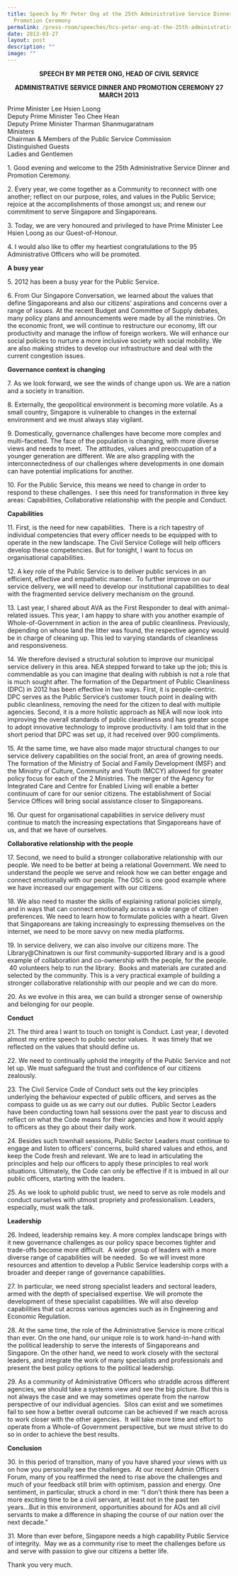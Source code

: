 ```yaml
---
title: Speech by Mr Peter Ong at the 25th Administrative Service Dinner and
  Promotion Ceremony
permalink: /press-room/speeches/hcs-peter-ong-at-the-25th-administrative-service-dinner-and-promotion-ceremony/
date: 2013-03-27
layout: post
description: ""
image: ""
---
```

<div style="text-align:center"><strong>
SPEECH BY MR PETER ONG, HEAD OF CIVIL SERVICE <br>
	
ADMINISTRATIVE SERVICE DINNER AND PROMOTION CEREMONY
27 MARCH 2013
</strong></div>

Prime Minister Lee Hsien Loong  
Deputy Prime Minister Teo Chee Hean  
Deputy Prime Minister Tharman Shanmugaratnam  
Ministers  
Chairman &amp; Members of the Public Service Commission  
Distinguished Guests  
Ladies and Gentlemen

1\. Good evening and welcome to the 25th Administrative Service Dinner and Promotion Ceremony.

2\. Every year, we come together as a Community to reconnect with one another; reflect on our purpose, roles, and values in the Public Service; rejoice at the accomplishments of those amongst us; and renew our commitment to serve Singapore and Singaporeans.

3\. Today, we are very honoured and privileged to have Prime Minister Lee Hsien Loong as our Guest-of-Honour.

4\. I would also like to offer my heartiest congratulations to the 95 Administrative Officers who will be promoted.&nbsp; &nbsp;

**A busy year**

5\. 2012 has been a busy year for the Public Service.

6\. From Our Singapore Conversation, we learned about the values that define Singaporeans and also our citizens’ aspirations and concerns over a range of issues. At the recent Budget and Committee of Supply debates, many policy plans and announcements were made by all the ministries. On the economic front, we will continue to restructure our economy, lift our productivity and manage the inflow of foreign workers. We will enhance our social policies to nurture a more inclusive society with social mobility. We are also making strides to develop our infrastructure and deal with the current congestion issues.

**Governance context is changing**

7\. As we look forward, we see the winds of change upon us. We are a nation and a society in transition.

8\. Externally, the geopolitical environment is becoming more volatile. As a small country, Singapore is vulnerable to changes in the external environment and we must always stay vigilant.

9\. Domestically, governance challenges have become more complex and multi-faceted. The face of the population is changing, with more diverse views and needs to meet.&nbsp; The attitudes, values and preoccupation of a younger generation are different. We are also grappling with the interconnectedness of our challenges where developments in one domain can have potential implications for another.

10\. For the Public Service, this means we need to change in order to respond to these challenges.&nbsp; I see this need for transformation in three key areas: Capabilities, Collaborative relationship with the people and Conduct.

**Capabilities**

11\. First, is the need for new capabilities.&nbsp; There is a rich tapestry of individual competencies that every officer needs to be equipped with to operate in the new landscape. The Civil Service College will help officers develop these competencies. But for tonight, I want to focus on organisational capabilities.&nbsp;

12\. A key role of the Public Service is to deliver public services in an efficient, effective and empathetic manner.&nbsp; To further improve on our service delivery, we will need to develop our institutional capabilities to deal with the fragmented service delivery mechanism on the ground. &nbsp;

13\. Last year, I shared about AVA as the First Responder to deal with animal-related issues. This year, I am happy to share with you another example of Whole-of-Government in action in the area of public cleanliness. Previously, depending on whose land the litter was found, the respective agency would be in charge of cleaning up. This led to varying standards of cleanliness and responsiveness.

14\. We therefore devised a structural solution to improve our municipal service delivery in this area. NEA stepped forward to take up the job; this is commendable as you can imagine that dealing with rubbish is not a role that is much sought after. The formation of the Department of Public Cleanliness (DPC) in 2012 has been effective in two ways. First, it is people-centric.&nbsp; DPC serves as the Public Service’s customer touch point in dealing with public cleanliness, removing the need for the citizen to deal with multiple agencies. Second, it is a more holistic approach as NEA will now look into improving the overall standards of public cleanliness and has greater scope to adopt innovative technology to improve productivity. I am told that in the short period that DPC was set up, it had received over 900 compliments.&nbsp;

15\. At the same time, we have also made major structural changes to our service delivery capabilities on the social front, an area of growing needs. The formation of the Ministry of Social and Family Development (MSF) and the Ministry of Culture, Community and Youth (MCCY) allowed for greater policy focus for each of the 2 Ministries. The merger of the Agency for Integrated Care and Centre for Enabled Living will enable a better continuum of care for our senior citizens. The establishment of Social Service Offices will bring social assistance closer to Singaporeans.

16\. Our quest for organisational capabilities in service delivery must continue to match the increasing expectations that Singaporeans have of us, and that we have of ourselves.&nbsp;

**Collaborative relationship with the people**

17\. Second, we need to build a stronger collaborative relationship with our people. We need to be better at being a relational Government. We need to understand the people we serve and relook how we can better engage and connect emotionally with our people. The OSC is one good example where we have increased our engagement with our citizens.

18\. We also need to master the skills of explaining rational policies simply, and in ways that can connect emotionally across a wide range of citizen preferences. We need to learn how to formulate policies with a heart. Given that Singaporeans are taking increasingly to expressing themselves on the internet, we need to be more savvy on new media platforms.&nbsp;

19\. In service delivery, we can also involve our citizens more. The Library@Chinatown is our first community-supported library and is a good example of collaboration and co-ownership with the people, for the people. &nbsp;40 volunteers help to run the library.&nbsp; Books and materials are curated and selected by the community. This is a very practical example of building a stronger collaborative relationship with our people and we can do more.

20\. As we evolve in this area, we can build a stronger sense of ownership and belonging for our people.

**Conduct**

21\. The third area I want to touch on tonight is Conduct. Last year, I devoted almost my entire speech to public sector values.&nbsp; It was timely that we reflected on the values that should define us.&nbsp;

22\. We need to continually uphold the integrity of the Public Service and not let up. We must safeguard the trust and confidence of our citizens zealously. &nbsp;

23\. The Civil Service Code of Conduct sets out the key principles underlying the behaviour expected of public officers, and serves as the compass to guide us as we carry out our duties.&nbsp; Public Sector Leaders have been conducting town hall sessions over the past year to discuss and reflect on what the Code means for their agencies and how it would apply to officers as they go about their daily work.

24\. Besides such townhall sessions, Public Sector Leaders must continue to engage and listen to officers’ concerns, build shared values and ethos, and keep the Code fresh and relevant. We are to lead in articulating the principles and help our officers to apply these principles to real work situations. Ultimately, the Code can only be effective if it is imbued in all our public officers, starting with the leaders.

25\. As we look to uphold public trust, we need to serve as role models and conduct ourselves with utmost propriety and professionalism. Leaders, especially, must walk the talk.

**Leadership**

26\. Indeed, leadership remains key. A more complex landscape brings with it new governance challenges as our policy space becomes tighter and trade-offs become more difficult.&nbsp; A wider group of leaders with a more diverse range of capabilities will be needed. &nbsp;So we will invest more resources and attention to develop a Public Service leadership corps with a broader and deeper range of governance capabilities.

27\. In particular, we need strong specialist leaders and sectoral leaders, armed with the depth of specialised expertise. We will promote the development of these specialist capabilities. We will also develop capabilities that cut across various agencies such as in Engineering and Economic Regulation.&nbsp;&nbsp;&nbsp;&nbsp;&nbsp;&nbsp;&nbsp;&nbsp;&nbsp;&nbsp;

28\. At the same time, the role of the Administrative Service is more critical than ever. On the one hand, our unique role is to work hand-in-hand with the political leadership to serve the interests of Singaporeans and Singapore. On the other hand, we need to work closely with the sectoral leaders, and integrate the work of many specialists and professionals and present the best policy options to the political leadership.

29\. As a community of Administrative Officers who straddle across different agencies, we should take a systems view and see the big picture. But this is not always the case and we may sometimes operate from the narrow perspective of our individual agencies.&nbsp; Silos can exist and we sometimes fail to see how a better overall outcome can be achieved if we reach across to work closer with the other agencies.&nbsp; It will take more time and effort to operate from a Whole-of Government perspective, but we must strive to do so in order to achieve the best results.

**Conclusion**

30\. In this period of transition, many of you have shared your views with us on how you personally see the challenges.&nbsp; At our recent Admin Officers Forum, many of you reaffirmed the need to rise above the challenges and much of your feedback still brim with optimism, passion and energy. One sentiment, in particular, struck a chord in me: “I don’t think there has been a more exciting time to be a civil servant, at least not in the past ten years...But in this environment, opportunities abound for AOs and all civil servants to make a difference in shaping the course of our nation over the next decade.”

31\. More than ever before, Singapore needs a high capability Public Service of integrity.&nbsp; May we as a community rise to meet the challenges before us and serve with passion to give our citizens a better life.&nbsp;

Thank you very much.